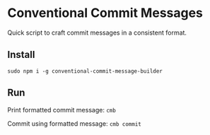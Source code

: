 # Conventional Commit Messages

Quick script to craft commit messages in a consistent format.

## Install

`sudo npm i -g conventional-commit-message-builder`

## Run

Print formatted commit message:
`cmb`

Commit using formatted message:
`cmb commit`
